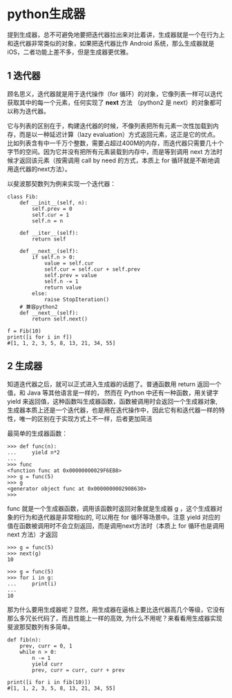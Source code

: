 python生成器
===========

提到生成器，总不可避免地要把迭代器拉出来对比着讲，生成器就是一个在行为上和迭代器非常类似的对象，如果把迭代器比作 Android 系统，那么生成器就是 iOS，二者功能上差不多，但是生成器更优雅。

## 1 迭代器

顾名思义，迭代器就是用于迭代操作（for 循环）的对象，它像列表一样可以迭代获取其中的每一个元素，任何实现了 __next__ 方法 （python2 是 next）的对象都可以称为迭代器。

它与列表的区别在于，构建迭代器的时候，不像列表把所有元素一次性加载到内存，而是以一种延迟计算（lazy evaluation）方式返回元素，这正是它的优点。比如列表含有中一千万个整数，需要占超过400M的内存，而迭代器只需要几十个字节的空间。因为它并没有把所有元素装载到内存中，而是等到调用 next 方法时候才返回该元素（按需调用 call by need 的方式，本质上 for 循环就是不断地调用迭代器的next方法）。

以斐波那契数列为例来实现一个迭代器：

```
class Fib:
    def __init__(self, n):
        self.prev = 0
        self.cur = 1
        self.n = n

    def __iter__(self):
        return self

    def __next__(self):
        if self.n > 0:
            value = self.cur
            self.cur = self.cur + self.prev
            self.prev = value
            self.n -= 1
            return value
        else:
            raise StopIteration()
    # 兼容python2
    def __next__(self):
        return self.next()

f = Fib(10)
print([i for i in f])
#[1, 1, 2, 3, 5, 8, 13, 21, 34, 55]
```

## 2 生成器

知道迭代器之后，就可以正式进入生成器的话题了。普通函数用 return 返回一个值，和 Java 等其他语言是一样的，
然而在 Python 中还有一种函数，用关键字 yield 来返回值，这种函数叫生成器函数，函数被调用时会返回一个生成器对象,
生成器本质上还是一个迭代器，也是用在迭代操作中，因此它有和迭代器一样的特性，唯一的区别在于实现方式上不一样，后者更加简洁

最简单的生成器函数：

```
>>> def func(n):
...     yield n*2
...
>>> func
<function func at 0x00000000029F6EB8>
>>> g = func(5)
>>> g
<generator object func at 0x0000000002908630>
>>>
```

func 就是一个生成器函数，调用该函数时返回对象就是生成器 g ，这个生成器对象的行为和迭代器是非常相似的,
可以用在 for 循环等场景中。注意 yield 对应的值在函数被调用时不会立刻返回，而是调用next方法时（本质上 for 循环也是调用 next 方法）才返回

```
>>> g = func(5)
>>> next(g)
10

>>> g = func(5)
>>> for i in g:
...     print(i)
...
10
```

那为什么要用生成器呢？显然，用生成器在逼格上要比迭代器高几个等级，它没有那么多冗长代码了，而且性能上一样的高效,
为什么不用呢？来看看用生成器实现斐波那契数列有多简单。
```
def fib(n):
    prev, curr = 0, 1
    while n > 0:
        n -= 1
        yield curr
        prev, curr = curr, curr + prev

print([i for i in fib(10)])
#[1, 1, 2, 3, 5, 8, 13, 21, 34, 55]
```


